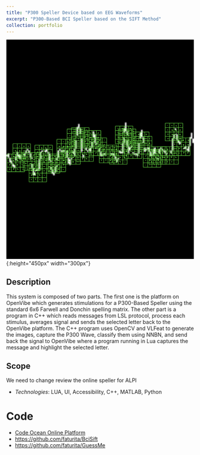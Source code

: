 ```yaml
---
title: "P300 Speller Device based on EEG Waveforms"
excerpt: "P300-Based BCI Speller based on the SIFT Method"
collection: portfolio
---
```


![Descriptor](/images/SignalWithFullDescriptors3.png){:height="450px" width="300px"}

## Description

This system is composed of two parts.  The first one is the platform on OpenVibe which generates stimulations for a P300-Based Speller using the standard 6x6 Farwell and Donchin spelling matrix.  The other part is a program in C++ which reads messages from LSL protocol, process each stimulus, averages signal and sends the selected letter back to the OpenVibe platform.  The C++ program uses OpenCV and VLFeat to generate the images, capture the P300 Wave, classify them using NNBN, and send back the signal to OpenVibe where a program running in Lua captures the message and highlight the selected letter.

## Scope

We need to change review the online speller for ALPI

* *Technologies*: LUA, UI, Accessibility, C++, MATLAB, Python


# Code 
* [Code Ocean Online Platform](https://codeocean.com/capsule/5299343/tree/v2)
* <https://github.com/faturita/BciSift>
* <https://github.com/faturita/GuessMe>






